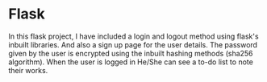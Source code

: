 # Flask
In this flask project, I have included a login and logout method using flask's inbuilt libraries.
And also a sign up page for the user details.
The password given by the user is encrypted using the inbuilt hashing methods (sha256 algorithm).
When the user is logged in He/She can see a to-do list to note their works.
